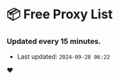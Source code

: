 # :package: Free Proxy List
### Updated every 15 minutes.

- Last updated: `2024-09-28 06:22`

:heart:
